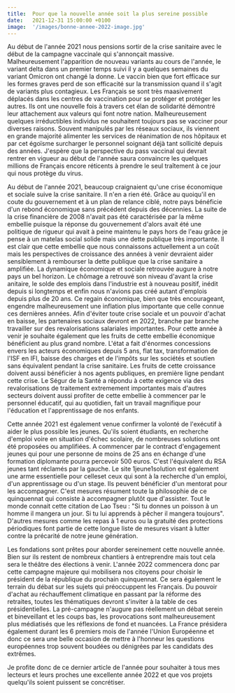 ```yaml
---
title:  Pour que la nouvelle année soit la plus sereine possible
date:   2021-12-31 15:00:00 +0100
image:  '/images/bonne-annee-2022-image.jpg'
---
```


Au début de l'année 2021 nous pensions sortir de la crise sanitaire avec le début de la campagne vaccinale qui s'annonçait massive. Malheureusement l'apparition de nouveau variants au cours de l'année, le variant delta dans un premier temps suivi il y a quelques semaines du variant Omicron ont changé la donne. Le vaccin bien que fort efficace sur les formes graves perd de son efficacité sur la transmission quand il s'agit de variants plus contagieux. Les Français se sont très maasivement déplacés dans les centres de vaccination pour se protéger et protéger les autres. Ils ont une nouvelle fois à travers cet élan de solidarité démontré leur attachement aux valeurs qui font notre nation. Malheureusement quelques irréductibles individus ne souhaitent toujours pas se vacciner pour diverses raisons. Souvent manipulés par les réseaux sociaux, ils viennent en grande majorité alimenter les services de réanimation de nos hôpitaux et par cet égoïsme surcharger le personnel soignant déjà tant sollicité depuis des années. J'espère que la perspective du pass vaccinal qui devrait rentrer en vigueur au début de l'année saura convaincre les quelques millions de Français encore réticents à prendre le seul traîtement à ce jour qui nous protège du virus.

Au début de l'année 2021, beaucoup craignaient qu'une crise économique et sociale suive la crise sanitaire. Il n'en a rien été. Grâce au quoiqu'il en coute du gouvernement et à un plan de relance ciblé, notre pays bénéficie d'un rebond économique sans précédent depuis des décennies. La suite de la crise financière de 2008 n'avait pas été caractérisée par la même embellie puisque la réponse du gouvernement d'alors avait été une politique de rigueur qui avait à peine maintenu le pays hors de l'eau grâce je pense à un matelas social solide mais une dette publique très importante. Il est clair que cette embellie que nous connaissons actuellement a un coût mais les perspectives de croissance des années à venir devraient aider sensiblement à rembourser la dette publique que la crise sanitaire a amplifiée. La dynamique économique et sociale retrouvée augure à notre pays un bel horizon. Le chômage a retrouvé son niveau d'avant la crise anitaire, le solde des emplois dans l'industrie est à nouveau positif, inédit depuis si longtemps et enfin nous n'avions pas créé autant d'emplois depuis plus de 20 ans. Ce regain économique, bien que très encourageant, engendre malheureusement une inflation plus importante que celle connue ces dernières années. Afin d'éviter toute crise sociale et un pouvoir d'achat en baisse, les partenaires sociaux devront en 2022, branche par branche travailler sur des revalorisations salariales importantes. Pour cette année à venir je souhaite également que les fruits de cette embellie économique bénéficient au plus grand nombre. L'état a fait d'énormes concessions envers les acteurs économiques depuis 5 ans, flat tax, transformation de l'ISF en IFI, baisse des charges et de l'impôts sur les sociétés et soutien sans équivalent pendant la crise sanitaire. Les fruits de cette croissance doivent aussi bénéficier à nos agents publiques, en première ligne pendant cette crise. Le Ségur de la Santé a répondu à cette exigence via des revalorisations de traitement extremement importantes mais d'autres secteurs doivent aussi profiter de cette embellie à commencer par le personnel éducatif, qui au quotidien, fait un travail magnifique pour l'éducation et l'apprentissage de nos enfants.

Cette année 2021 est également venue confirmer la volonté de l'exécutif à aider le plus possible les jeunes. Qu'ils soient étudiants, en recherche d'emploi voire en situation d'échec scolaire, de nombreuses solutions ont été proposées ou amplifiées. A commencer par le contract d'engagement jeunes qui pour une personne de moins de 25 ans en échange d'une formation diplomante pourra percevoir 500 euros. C'est l'équivalent du RSA jeunes tant réclamés par la gauche. Le site 1jeune1solution est également une arme essentielle pour celleset ceux qui sont à la recherche d'un emploi, d'un apprentissage ou d'un stage. Ils peuvent bénéficier d'un mentorat pour les accompagner. C'est mesures résument toute la philosophie de ce quinquennat qui consiste à accompagner plutôt que d'assister. Tout le monde connait cette citation de Lao Tseu : "Si tu donnes un poisson à un homme il mangera un jour. Si tu lui apprends à pêcher il mangera toujours". 
D'autres mesures comme les repas à 1 euros ou la gratuité des protections périodiques font partie de cette longue liste de mesures visant à lutter contre la précarité de notre jeune génération.

Les fondations sont prêtes pour aborder sereinement cette nouvelle année. Bien sur ils restent de nombreux chantiers à entreprendre mais tout cela sera le théâtre des élections à venir.
L'année 2022 commencera donc par cette campagne majeure qui mobilisera nos citoyens pour choisir le président de la république du prochain quinquennat. Ce sera également le terrain du débat sur les sujets qui préoccuppent les Français. Du pouvoir d'achat au réchauffement climatique en passant par la réforme des retraites, toutes les thématiques devront s'inviter à la table de ces présidentielles. La pré-campagne n'augure pas réellement un débat serein et bineveillant et les coups bas, les provocations sont malheureusement plus médiatisés que les réflexions de fond et nuancées. 
La France présidera également durant les 6 premiers mois de l'année l'Union Européenne et donc ce sera une belle occasion de mettre à l'honneur les questions européennes trop souvent boudées ou dénigrées par les candidats des extrêmes.

Je profite donc de ce dernier article de l'année pour souhaiter à tous mes lecteurs et leurs proches une excellente année 2022 et que vos projets quelqu'ils soient puissent se concrétiser. 
